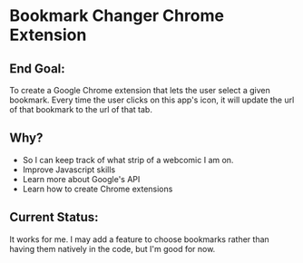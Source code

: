 # Bookmark Changer Chrome Extension
## End Goal:
To create a Google Chrome extension that lets the user select a given bookmark. Every time the user clicks on this app's icon, it will update the url of that bookmark to the url of that tab.
## Why?
* So I can keep track of what strip of a webcomic I am on.
* Improve Javascript skills
* Learn more about Google's API
* Learn how to create Chrome extensions

## Current Status:

It works for me. I may add a feature to choose bookmarks rather than having them natively in the code, but I'm good for now.

